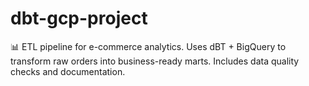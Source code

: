 # dbt-gcp-project
📊 ETL pipeline for e-commerce analytics. Uses dBT + BigQuery to transform raw orders into business-ready marts. Includes data quality checks and documentation.
